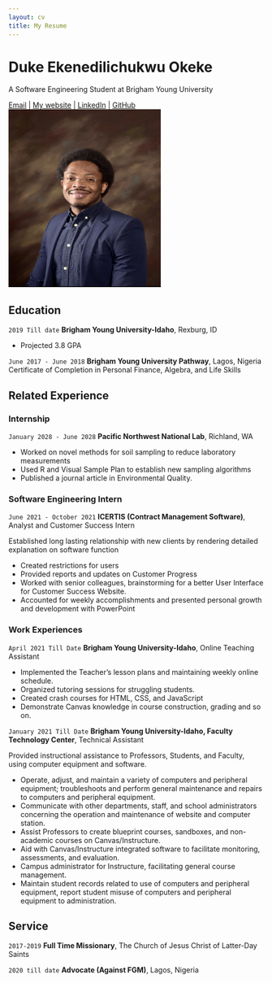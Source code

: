 ```yaml
---
layout: cv
title: My Resume
---
```


# Duke Ekenedilichukwu Okeke
A Software Engineering Student at Brigham Young University 
<div id="webaddress">
<a href="eke19001@byui.edu">Email</a>
| <a href="https://dustyjem.github.io/wdd230/final_project/index.html">My website</a>
| <a href="https://www.linkedin.com/in/dukeokeke">LinkedIn</a>
| <a href="https://github.com/dustyjem">GitHub</a>

<br>
 <img src="photo.jpg" alt="Duke Okeke" width="300" height="350"> 
 <br>
</div>


## Education

`2019 Till date`
__Brigham Young University-Idaho__, Rexburg, ID

- Projected 3.8 GPA


`June 2017 - June 2018`
__Brigham Young University Pathway__, Lagos, Nigeria
Certificate of Completion in Personal Finance, Algebra, and Life Skills

## Related Experience

### Internship

`January 2028 - June 2028`
__Pacific Northwest National Lab__, Richland, WA

- Worked on novel methods for soil sampling to reduce laboratory measurements
- Used R and Visual Sample Plan to establish new sampling algorithms
- Published a journal article in Environmental Quality.

### Software Engineering Intern

`June 2021 - October 2021`
__ICERTIS (Contract Management Software)__, Analyst and Customer Success Intern

Established long lasting relationship with new clients by rendering detailed explanation on software function
- Created restrictions for users
- Provided reports and updates on Customer Progress
- Worked with senior colleagues, brainstorming for a better User Interface for Customer Success Website.
- Accounted for weekly accomplishments and presented personal growth and development with PowerPoint



### Work Experiences

`April 2021 Till Date`
__Brigham Young University-Idaho__, Online Teaching Assistant
- Implemented the Teacher’s lesson plans and maintaining weekly online schedule.
- Organized tutoring sessions for struggling students.
- Created crash courses for HTML, CSS, and JavaScript
- Demonstrate Canvas knowledge in course construction, grading and so on.


`January 2021 Till Date`
__Brigham Young University-Idaho, Faculty Technology Center__, Technical Assistant

Provided instructional assistance to Professors, Students, and Faculty, using computer equipment and software.
- Operate, adjust, and maintain a variety of computers and peripheral equipment; troubleshoots and perform
general maintenance and repairs to computers and peripheral equipment.
- Communicate with other departments, staff, and school administrators concerning the operation and
maintenance of website and computer station.
- Assist Professors to create blueprint courses, sandboxes, and non-academic courses on Canvas/Instructure.
- Aid with Canvas/Instructure integrated software to facilitate monitoring, assessments, and evaluation.
- Campus administrator for Instructure, facilitating general course management.
- Maintain student records related to use of computers and peripheral equipment, report student misuse of
computers and peripheral equipment to administration.


## Service

`2017-2019`
__Full Time Missionary__, The Church of Jesus Christ of Latter-Day Saints


`2020 till date`
__Advocate (Against FGM)__, Lagos, Nigeria



<!-- ### Footer

Last updated: December 2022 -->


